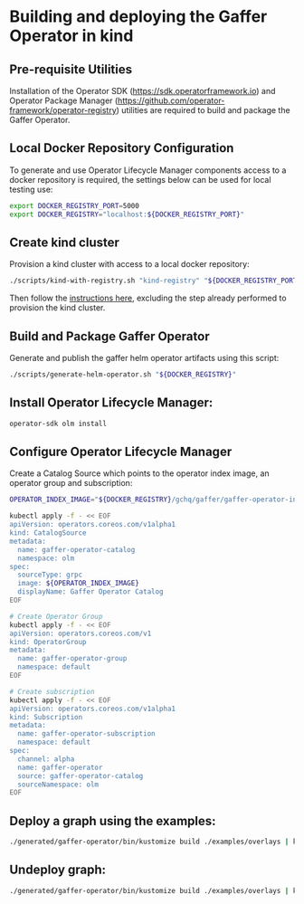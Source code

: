 # Building and deploying the Gaffer Operator in kind

## Pre-requisite Utilities
Installation of the Operator SDK (https://sdk.operatorframework.io) and Operator Package Manager (https://github.com/operator-framework/operator-registry) utilities are required to build and package the Gaffer Operator.

## Local Docker Repository Configuration
To generate and use Operator Lifecycle Manager components access to a docker repository is required, the settings below can be used for local testing use:
```bash
export DOCKER_REGISTRY_PORT=5000
export DOCKER_REGISTRY="localhost:${DOCKER_REGISTRY_PORT}"
```

## Create kind cluster
Provision a kind cluster with access to a local docker repository:
```bash
./scripts/kind-with-registry.sh "kind-registry" "${DOCKER_REGISTRY_PORT}"
```
Then follow the [instructions here](../../docs/kind-deployment.md), excluding the step already performed to provision the kind cluster.

## Build and Package Gaffer Operator
Generate and publish the gaffer helm operator artifacts using this script:
```bash
./scripts/generate-helm-operator.sh "${DOCKER_REGISTRY}"
```

## Install Operator Lifecycle Manager:
```bash
operator-sdk olm install
```

## Configure Operator Lifecycle Manager
Create a Catalog Source which points to the operator index image, an operator group and subscription:
```bash
OPERATOR_INDEX_IMAGE="${DOCKER_REGISTRY}/gchq/gaffer/gaffer-operator-index:${GAFFER_VERSION}"

kubectl apply -f - << EOF
apiVersion: operators.coreos.com/v1alpha1
kind: CatalogSource
metadata:
  name: gaffer-operator-catalog
  namespace: olm
spec:
  sourceType: grpc
  image: ${OPERATOR_INDEX_IMAGE}
  displayName: Gaffer Operator Catalog
EOF

# Create Operator Group
kubectl apply -f - << EOF
apiVersion: operators.coreos.com/v1
kind: OperatorGroup
metadata:
  name: gaffer-operator-group
  namespace: default
EOF

# Create subscription
kubectl apply -f - << EOF
apiVersion: operators.coreos.com/v1alpha1
kind: Subscription
metadata:
  name: gaffer-operator-subscription
  namespace: default
spec:
  channel: alpha
  name: gaffer-operator
  source: gaffer-operator-catalog
  sourceNamespace: olm
EOF
```

## Deploy a graph using the examples:
```bash
./generated/gaffer-operator/bin/kustomize build ./examples/overlays | kubectl apply -f -
```

## Undeploy graph:
```bash
./generated/gaffer-operator/bin/kustomize build ./examples/overlays | kubectl delete -f -
```
